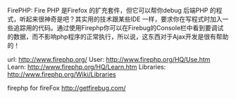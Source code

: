 FirePHP:
Fire PHP 是Firefox 的扩充套件，但它可以帮你debug 后端PHP 的程式，听起来很神奇是吧？其实用的技术跟某些IDE 一样，要求你在写程式时加入一些追踪用的代码。通过使用Firephp你可以在Firebug的Console栏中看到要调试的数据，而不影响php程序的正常执行，所以说，这东西对于Ajax开发是很有帮助的！

url:
http://www.firephp.org/
User:
http://www.firephp.org/HQ/Use.htm
Learn:
http://www.firephp.org/HQ/Learn.htm
Libraries:
http://www.firephp.org/Wiki/Libraries

firephp for fireFox
http://getfirebug.com/
